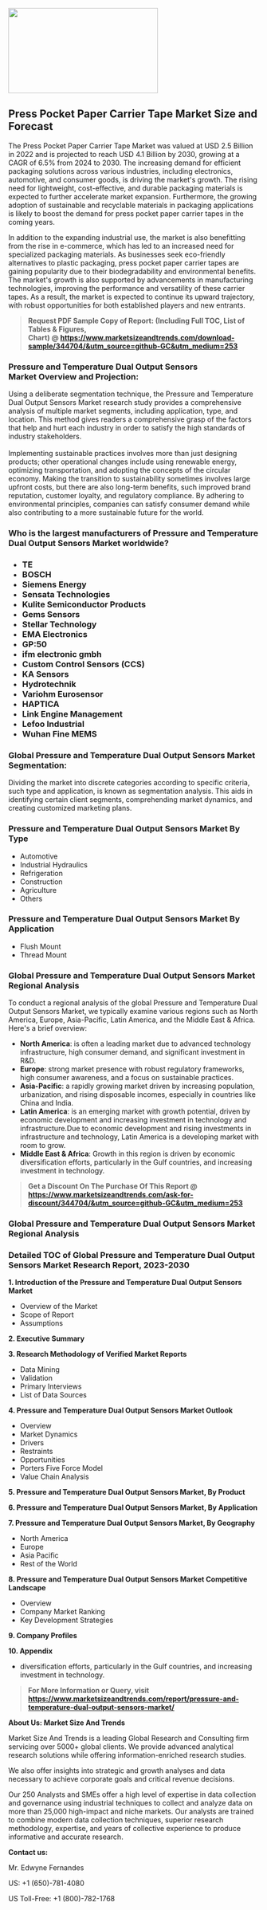 <p><img class="alignnone size-medium wp-image-20088" src="https://ffe5etoiles.com/wp-content/uploads/2024/12/MST1-300x171.png" alt="" width="300" height="171" /></p><h2>Press Pocket Paper Carrier Tape Market Size and Forecast</h2><p>The Press Pocket Paper Carrier Tape Market was valued at USD 2.5 Billion in 2022 and is projected to reach USD 4.1 Billion by 2030, growing at a CAGR of 6.5% from 2024 to 2030. The increasing demand for efficient packaging solutions across various industries, including electronics, automotive, and consumer goods, is driving the market's growth. The rising need for lightweight, cost-effective, and durable packaging materials is expected to further accelerate market expansion. Furthermore, the growing adoption of sustainable and recyclable materials in packaging applications is likely to boost the demand for press pocket paper carrier tapes in the coming years.</p><p>In addition to the expanding industrial use, the market is also benefitting from the rise in e-commerce, which has led to an increased need for specialized packaging materials. As businesses seek eco-friendly alternatives to plastic packaging, press pocket paper carrier tapes are gaining popularity due to their biodegradability and environmental benefits. The market's growth is also supported by advancements in manufacturing technologies, improving the performance and versatility of these carrier tapes. As a result, the market is expected to continue its upward trajectory, with robust opportunities for both established players and new entrants.</p></p><blockquote id="" class=""><strong>Request PDF Sample Copy of Report: (Including Full TOC, List of Tables &amp; Figures, Chart)&nbsp;@&nbsp;<strong><a href="https://www.marketsizeandtrends.com/download-sample/344704/&utm_source=github-GC&utm_medium=253" target="_blank">https://www.marketsizeandtrends.com/download-sample/344704/&utm_source=github-GC&utm_medium=253</a></strong></strong></blockquote><h3 id="" class="">Pressure and Temperature Dual Output Sensors Market&nbsp;Overview and Projection:</h3><p id="" class="">Using a deliberate segmentation technique, the Pressure and Temperature Dual Output Sensors Market research study provides a comprehensive analysis of multiple market segments, including application, type, and location. This method gives readers a comprehensive grasp of the factors that help and hurt each industry in order to satisfy the high standards of industry stakeholders. <br /> <br />Implementing sustainable practices involves more than just designing products; other operational changes include using renewable energy, optimizing transportation, and adopting the concepts of the circular economy. Making the transition to sustainability sometimes involves large upfront costs, but there are also long-term benefits, such improved brand reputation, customer loyalty, and regulatory compliance. By adhering to environmental principles, companies can satisfy consumer demand while also contributing to a more sustainable future for the world.</p><h3 id="" class="">Who is the largest manufacturers of&nbsp;Pressure and Temperature Dual Output Sensors Market worldwide?</h3><h3 class=""><p><ul><li>TE </li><li> BOSCH </li><li> Siemens Energy </li><li> Sensata Technologies </li><li> Kulite Semiconductor Products </li><li> Gems Sensors </li><li> Stellar Technology </li><li> EMA Electronics </li><li> GP:50 </li><li> ifm electronic gmbh </li><li> Custom Control Sensors (CCS) </li><li> KA Sensors </li><li> Hydrotechnik </li><li> Variohm Eurosensor </li><li> HAPTICA </li><li> Link Engine Management </li><li> Lefoo Industrial </li><li> Wuhan Fine MEMS</li></ul></p></h3><h3 id="" class="">Global&nbsp;Pressure and Temperature Dual Output Sensors Market Segmentation:</h3><p id="" class="">Dividing the market into discrete categories according to specific criteria, such type and application, is known as segmentation analysis. This aids in identifying certain client segments, comprehending market dynamics, and creating customized marketing plans.</p><h3 id="" class="">Pressure and Temperature Dual Output Sensors Market&nbsp;By Type</h3><p><p><ul><li>Automotive</li><li> Industrial Hydraulics</li><li> Refrigeration</li><li> Construction</li><li> Agriculture</li><li> Others</p></li></ul></p></p><h3 id="" class="">Pressure and Temperature Dual Output Sensors Market&nbsp;By Application</h3><p class=""><p><ul><li>Flush Mount</li><li> Thread Mount</li></ul></p></p><h3 id="" class="">Global Pressure and Temperature Dual Output Sensors Market Regional Analysis</h3><p id="" class="">To conduct a regional analysis of the global Pressure and Temperature Dual Output Sensors Market, we typically examine various regions such as North America, Europe, Asia-Pacific, Latin America, and the Middle East &amp; Africa. Here's a brief overview:</p><ul><li><strong>North America</strong>: is often a leading market due to advanced technology infrastructure, high consumer demand, and significant investment in R&amp;D.</li><li><strong>Europe</strong>: strong market presence with robust regulatory frameworks, high consumer awareness, and a focus on sustainable practices.</li><li><strong>Asia-Pacific</strong>: a rapidly growing market driven by increasing population, urbanization, and rising disposable incomes, especially in countries like China and India.</li><li><strong>Latin America</strong>: is an emerging market with growth potential, driven by economic development and increasing investment in technology and infrastructure.Due to economic development and rising investments in infrastructure and technology, Latin America is a developing market with room to grow.</li><li><strong>Middle East &amp; Africa</strong>: Growth in this region is driven by economic diversification efforts, particularly in the Gulf countries, and increasing investment in technology.</li></ul><blockquote id="" class=""><strong>Get a Discount On The Purchase Of This Report @ <strong><a href="https://www.marketsizeandtrends.com/ask-for-discount/344704/&utm_source=github-GC&utm_medium=253" target="_blank">https://www.marketsizeandtrends.com/ask-for-discount/344704/&utm_source=github-GC&utm_medium=253</a></strong></strong></blockquote><h3 id="" class="">Global Pressure and Temperature Dual Output Sensors Market Regional Analysis</h3><h3 id="" class="">Detailed TOC of Global Pressure and Temperature Dual Output Sensors Market Research Report, 2023-2030</h3><p id="" class=""><strong>1. Introduction of the Pressure and Temperature Dual Output Sensors Market</strong></p><ul><li>Overview of the Market</li><li>Scope of Report</li><li>Assumptions</li></ul><p id="" class=""><strong>2. Executive Summary</strong></p><p id="" class=""><strong>3. Research Methodology of Verified Market Reports</strong></p><ul><li>Data Mining</li><li>Validation</li><li>Primary Interviews</li><li>List of Data Sources</li></ul><p id="" class=""><strong>4. Pressure and Temperature Dual Output Sensors Market Outlook</strong></p><ul><li>Overview</li><li>Market Dynamics</li><li>Drivers</li><li>Restraints</li><li>Opportunities</li><li>Porters Five Force Model</li><li>Value Chain Analysis</li></ul><p id="" class=""><strong>5. Pressure and Temperature Dual Output Sensors Market, By Product</strong></p><p id="" class=""><strong>6. Pressure and Temperature Dual Output Sensors Market, By Application</strong></p><p id="" class=""><strong>7. Pressure and Temperature Dual Output Sensors Market, By Geography</strong></p><ul><li>North America</li><li>Europe</li><li>Asia Pacific</li><li>Rest of the World</li></ul><p id="" class=""><strong>8. Pressure and Temperature Dual Output Sensors Market Competitive Landscape</strong></p><ul><li>Overview</li><li>Company Market Ranking</li><li>Key Development Strategies</li></ul><p id="" class=""><strong>9. Company Profiles</strong></p><p id="" class=""><strong>10. Appendix</strong></p><ul><li>diversification efforts, particularly in the Gulf countries, and increasing investment in technology.</li></ul><blockquote id="" class=""><strong>For More Information or Query, visit <strong><strong><a href="https://www.marketsizeandtrends.com/report/pressure-and-temperature-dual-output-sensors-market/" target="_blank">https://www.marketsizeandtrends.com/report/pressure-and-temperature-dual-output-sensors-market/</a></strong></strong></strong></blockquote><p id="" class=""><strong>About Us: Market Size And Trends</strong></p><p id="" class="">Market Size And Trends is a leading Global Research and Consulting firm servicing over 5000+ global clients. We provide advanced analytical research solutions while offering information-enriched research studies.</p><p id="" class="">We also offer insights into strategic and growth analyses and data necessary to achieve corporate goals and critical revenue decisions.</p><p id="" class="">Our 250 Analysts and SMEs offer a high level of expertise in data collection and governance using industrial techniques to collect and analyze data on more than 25,000 high-impact and niche markets. Our analysts are trained to combine modern data collection techniques, superior research methodology, expertise, and years of collective experience to produce informative and accurate research.</p><p id="" class=""><strong>Contact us:</strong></p><p id="" class="">Mr. Edwyne Fernandes</p><p id="" class="">US: +1 (650)-781-4080</p><p id="" class="">US Toll-Free: +1 (800)-782-1768</p>
